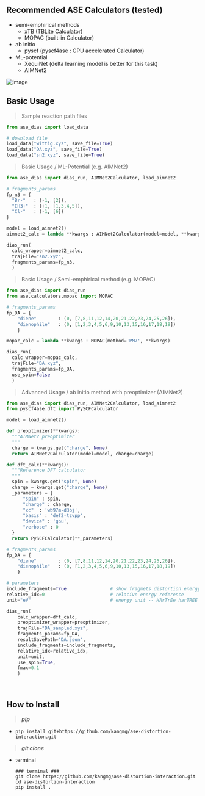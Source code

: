 ## Recommended ASE Calculators (tested)
- semi-emphirical methods
  - xTB (TBLite Calculator)
  - MOPAC (built-in Calculator)
- ab initio
  - pyscf (pyscf4ase : GPU accelerated Calculator)
- ML-potential
  - XequiNet (delta learning model is better for this task)
  - AIMNet2

![image](https://github.com/user-attachments/assets/ba31838f-ab6b-4386-9330-4e675d7e60af)


## Basic Usage

> Sample reaction path files
  
```python
from ase_dias import load_data

# download file
load_data("wittig.xyz", save_file=True)
load_data("DA.xyz", save_file=True)
load_data("sn2.xyz", save_file=True)
```

> Basic Usage / ML-Potential (e.g. AIMNet2)
```python
from ase_dias import dias_run, AIMNet2Calculator, load_aimnet2

# fragments_params
fp_n3 = {
  "Br-"   : (-1, [2]),
  "CH3+"  : (+1, [1,3,4,5]),
  "Cl-"   : (-1, [6])
}

model = load_aimnet2()
aimnet2_calc = lambda **kwargs : AIMNet2Calculator(model=model, **kwargs)

dias_run(
  calc_wrapper=aimnet2_calc,
  trajFile="sn2.xyz",
  fragments_params=fp_n3,
  )
```

> Basic Usage / Semi-emphirical method (e.g. MOPAC)
```python
from ase_dias import dias_run
from ase.calculators.mopac import MOPAC

# fragments_params
fp_DA = {
    "diene"        : (0, [7,8,11,12,14,20,21,22,23,24,25,26]),
    "dienophile"   : (0, [1,2,3,4,5,6,9,10,13,15,16,17,18,19])
    }

mopac_calc = lambda **kwargs : MOPAC(method='PM7', **kwargs)

dias_run(
  calc_wrapper=mopac_calc,
  trajFile="DA.xyz",
  fragments_params=fp_DA,
  use_spin=False
  )
```

> Advanced Usage / ab initio method with preoptimizer (AIMNet2)
```python
from ase_dias import dias_run, AIMNet2Calculator, load_aimnet2
from pyscf4ase.dft import PySCFCalculator

model = load_aimnet2()

def preoptimizer(**kwargs):
  """AIMNet2 preoptimizer
  """
  charge = kwargs.get("charge", None)
  return AIMNet2Calculator(model=model, charge=charge)

def dft_calc(**kwargs):
  """Reference DFT calculator
  """
  spin = kwargs.get("spin", None)
  charge = kwargs.get("charge", None)
  _parameters = {
      "spin" : spin,
      "charge" : charge,
      "xc"  : 'wb97m-d3bj',
      "basis" : 'def2-tzvpp',
      "device" : 'gpu',
      "verbose" : 0
  }
  return PySCFCalculator(**_parameters)

# fragments_params
fp_DA = {
    "diene"        : (0, [7,8,11,12,14,20,21,22,23,24,25,26]),
    "dienophile"   : (0, [1,2,3,4,5,6,9,10,13,15,16,17,18,19])
    }

# parameters
include_fragments=True                # show fragmets distortion energy
relative_idx=0                        # relative energy reference
unit="eV"                             # energy unit -- HArTrEe harTREE both possible

dias_run(
    calc_wrapper=dft_calc,
    preoptimizer_wrapper=preoptimizer,
    trajFile="DA_sampled.xyz",
    fragments_params=fp_DA,
    resultSavePath='DA.json',
    include_fragments=include_fragments,
    relative_idx=relative_idx,
    unit=unit,
    use_spin=True,
    fmax=0.1
    )
```


<br/>

## How to Install
> ***pip***
- 
  ```shell
  pip install git+https://github.com/kangmg/ase-distortion-interaction.git
  ```

> ***git clone***
- terminal
  ```shell
  ### terminal ###
  git clone https://github.com/kangmg/ase-distortion-interaction.git
  cd ase-distortion-interaction
  pip install .
  ```

